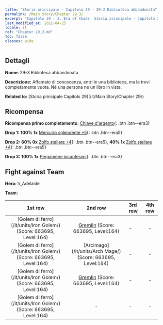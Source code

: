 ```yaml
---
title: "Storia principale - Capitolo 29 - 29-3 Biblioteca abbandonata"
permalink: /Main Story/Chapter 29_3/
excerpt: "Capitolo 29 - 3. Era of Chaos  Storia principale - Capitolo 29_3. 29-3 Biblioteca abbandonata"
last_modified_at: 2021-04-25
locale: it
ref: "Chapter 29_3.md"
toc: false
classes: wide
---
```


## Dettagli

 **Nome:** 29-3 Biblioteca abbandonata

 **Descrizione:** Affamato di conoscenza, entri in una biblioteca, ma la trovi completamente vuota. Né una persona né un libro in vista.

 **Related to:** [Storia principale Capitolo 29](/it/Main Story/Chapter 29/)

## Ricompensa

 **Ricompensa primo completamento:** [Chiave d'argento](/ItemsIT/con_693/){: .btn .btn--era3}

 **Drop 1:** **100% 1x** [Mercurio splendente +5](/ItemsIT/mat_98/){: .btn .btn--era5}

 **Drop 2:** **60% 0x** [Zolfo stellare +4](/ItemsIT/mat_92/){: .btn .btn--era5}, **40% 1x** [Zolfo stellare +4](/ItemsIT/mat_92/){: .btn .btn--era5}

 **Drop 3:** **100% 1x** [Pergamene incantesimi](/ItemsIT/con_694/){: .btn .btn--era3}


## Fight against Team
 **Hero:** h_Adelaide

 **Team:**


  | 1st row | 2nd row | 3rd row | 4th row |
  |:----:|:----:|:----|:----:|
  | [Golem di ferro](/it/units/Iron Golem/) (Score: 663695, Level:164)  | [Gremlin](/it/units/Gremlin/) (Score: 663695, Level:164)  | - | - |
  | [Golem di ferro](/it/units/Iron Golem/) (Score: 663695, Level:164)  | [Arcimago](/it/units/Arch Mage/) (Score: 663695, Level:164)  | - | - |
  | [Golem di ferro](/it/units/Iron Golem/) (Score: 663695, Level:164)  | [Gremlin](/it/units/Gremlin/) (Score: 663695, Level:164)  | - | - |
  | [Golem di ferro](/it/units/Iron Golem/) (Score: 663695, Level:164)  | - | - | - |


